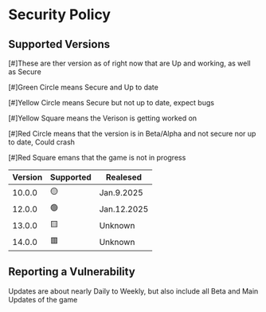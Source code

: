 # Security Policy

## Supported Versions

[#]These are ther version as of right now that are Up and working, as well as Secure

[#]Green Circle means Secure and Up to date

[#]Yellow Circle means Secure but not up to date, expect bugs

[#]Yellow Square means the Verison is getting worked on

[#]Red Circle means that the version is in Beta/Alpha and not secure nor up to date, Could crash

[#]Red Square emans that the game is not in progress


| Version | Supported          | Realesed   |
| ------- | ------------------ |------------|
| 10.0.0  | :yellow_circle:    | Jan.9.2025 |
| 12.0.0  | :green_circle:     | Jan.12.2025|
| 13.0.0  | :yellow_square:    | Unknown    |
| 14.0.0  | :red_square:       | Unknown    |

## Reporting a Vulnerability

Updates are about nearly Daily to Weekly, but also include all Beta and Main Updates of the game
